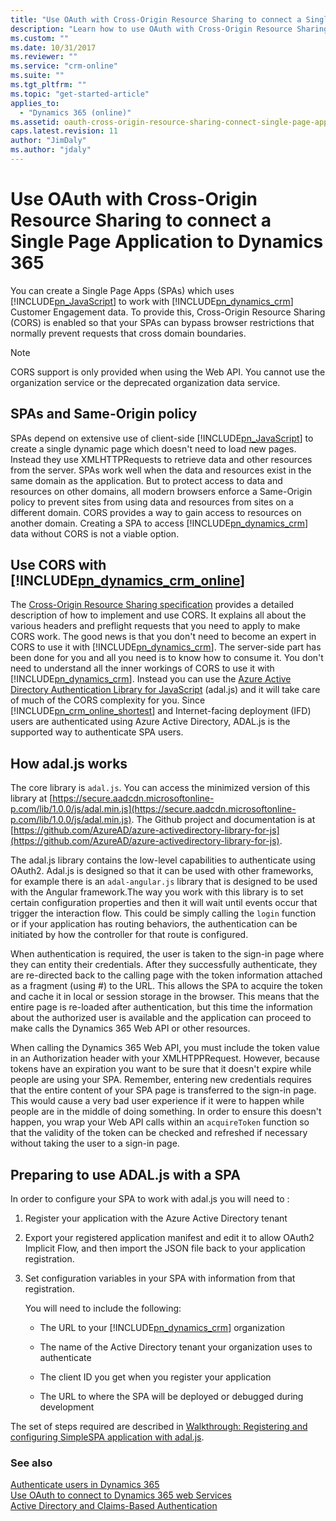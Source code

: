 ```yaml
---
title: "Use OAuth with Cross-Origin Resource Sharing to connect a Single Page Application (Developer Guide for Dynamics 365 Customer Engagement)| MicrosoftDocs"
description: "Learn how to use OAuth with Cross-Origin Resource Sharing to connect a Single Page Application to Dynamics 365"
ms.custom: ""
ms.date: 10/31/2017
ms.reviewer: ""
ms.service: "crm-online"
ms.suite: ""
ms.tgt_pltfrm: ""
ms.topic: "get-started-article"
applies_to: 
  - "Dynamics 365 (online)"
ms.assetid: oauth-cross-origin-resource-sharing-connect-single-page-application
caps.latest.revision: 11
author: "JimDaly"
ms.author: "jdaly"
---
```

# Use OAuth with Cross-Origin Resource Sharing  to connect a Single Page Application  to Dynamics 365
You can create a Single Page Apps (SPAs) which uses [!INCLUDE[pn_JavaScript](../includes/pn-javascript.md)] to work with [!INCLUDE[pn_dynamics_crm](../includes/pn-dynamics-crm.md)] Customer Engagement data. To provide this, Cross-Origin Resource Sharing (CORS) is enabled so that your SPAs can bypass browser restrictions that normally prevent requests that cross domain boundaries.  
  
> [!NOTE]
>  CORS support is only provided when using the Web API. You cannot use the organization service or the deprecated organization data service.  
  
<a name="bkmk_Spas_and_same_origin_policy"></a>   
## SPAs and Same-Origin policy  
 SPAs depend on extensive use of client-side [!INCLUDE[pn_JavaScript](../includes/pn-javascript.md)] to create a single dynamic page which doesn't need to load new pages. Instead they use XMLHTTPRequests to retrieve data and other resources from the server. SPAs work well when the data and resources exist in the same domain as the application. But to protect access to data and resources on other domains, all modern browsers enforce a Same-Origin policy to prevent sites from using data and resources from sites on a different domain. CORS provides a way to gain access to resources on another domain. Creating a SPA to access [!INCLUDE[pn_dynamics_crm](../includes/pn-dynamics-crm.md)] data without CORS is not a viable option.  
  
<a name="bkmk_use_cors"></a>   
## Use CORS with [!INCLUDE[pn_dynamics_crm_online](../includes/pn-dynamics-crm-online.md)]  
 The [Cross-Origin Resource Sharing specification](http://www.w3.org/TR/cors/) provides a detailed description of how to implement and use CORS. It explains all about the various headers and preflight requests that you need to apply to make CORS work. The good news is that you don't need to become an expert in CORS to use it with [!INCLUDE[pn_dynamics_crm](../includes/pn-dynamics-crm.md)]. The server-side part has been done for you and all you need is to know how to consume it.  You don't need to understand all the inner workings of CORS to use it with [!INCLUDE[pn_dynamics_crm](../includes/pn-dynamics-crm.md)]. Instead you can use the [Azure Active Directory Authentication Library for JavaScript](https://github.com/AzureAD/azure-activedirectory-library-for-js) (adal.js) and it will take care of much of the CORS complexity for you. Since [!INCLUDE[pn_crm_online_shortest](../includes/pn-crm-online-shortest.md)] and Internet-facing deployment (IFD) users are authenticated using Azure Active Directory, ADAL.js is the supported way to authenticate SPA users.  
  
<a name="bkmk_how_adaljs_works"></a>   
## How adal.js works  
 The core library is `adal.js`. You can access the minimized version of this library at [https://secure.aadcdn.microsoftonline-p.com/lib/1.0.0/js/adal.min.js](https://secure.aadcdn.microsoftonline-p.com/lib/1.0.0/js/adal.min.js). The Github project and documentation is at [https://github.com/AzureAD/azure-activedirectory-library-for-js](https://github.com/AzureAD/azure-activedirectory-library-for-js).  
  
 The adal.js library contains the low-level capabilities to authenticate using OAuth2. Adal.js is designed so that it can be used with other frameworks, for example there is an `adal-angular.js` library that is designed to be used with the Angular framework.The way you work with this library is to set certain configuration properties and then it will wait until events occur that trigger the interaction flow. This could be simply calling the `login` function or if your application has routing behaviors, the authentication can be initiated by how the controller for that route is configured.  
  
 When authentication is required, the user is taken to the sign-in page where they can entity their credentials. After they successfully authenticate, they are re-directed back to the calling page with the token information attached as a fragment (using #) to the URL. This allows the SPA to acquire the token and cache it in local or session storage in the browser. This means that the entire page is re-loaded after authentication, but this time the information about the authorized user is available and the application can proceed to make calls the Dynamics 365 Web API or other resources.  
  
 When calling the Dynamics 365 Web API, you must include the token value in an Authorization header with your XMLHTPPRequest. However, because tokens have an expiration you want to be sure that it doesn't expire while people are using your SPA. Remember, entering new credentials requires that the entire content of your SPA page is transferred to the sign-in page. This would cause a very bad user experience if it were to happen while people are in the middle of doing something. In order to ensure this doesn't happen, you wrap your Web API calls within an `acquireToken` function so that the validity of the token can be checked and refreshed if necessary without taking the user to a sign-in page.  
  
<a name="bkmk_preparing_to_use_adaljs"></a>   
## Preparing to use ADAL.js with a SPA  
 In order to configure your SPA to work with adal.js you will need to :  
  
1.  Register your application with the Azure Active Directory tenant  
  
2.  Export your registered application manifest and edit it to allow OAuth2 Implicit Flow, and then import the JSON file back to your application registration.  
  
3.  Set configuration variables in your SPA with information from that registration.  
  
     You will need to include the following:  
  
    -   The URL to your [!INCLUDE[pn_dynamics_crm](../includes/pn-dynamics-crm.md)] organization  
  
    -   The name of the Active Directory tenant your organization uses to authenticate  
  
    -   The client ID you get when you register your application  
  
    -   The URL to where the SPA will be deployed or debugged during development  
  
 The set of steps required are described in [Walkthrough: Registering and configuring SimpleSPA application with adal.js](walkthrough-registering-configuring-simplespa-application-adal-js.md).  
  
### See also  
 [Authenticate users in Dynamics 365](authenticate-users.md)   
 [Use OAuth to connect to Dynamics 365 web Services](connect-customer-engagement-web-services-using-oauth.md)   
 [Active Directory and Claims-Based Authentication](active-directory-claims-based-authentication.md)

